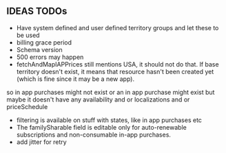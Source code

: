 ## IDEAS TODOs

- Have system defined and user defined territory groups and let these to be used
- billing grace period
- Schema version
- 500 errors may happen
- fetchAndMapIAPPrices still mentions USA, it should not do that. If base territory doesn't exist, it means that resource hasn't been created yet (which is fine since it may be a new app).

so in app purchases might not exist
or an in app purchase might exist but maybe it doesn't have any availability and or localizations and or priceSchedule

- filtering is available on stuff with states, like in app purchases etc
- The familySharable field is editable only for auto-renewable subscriptions and non-consumable in-app purchases.
- add jitter for retry
